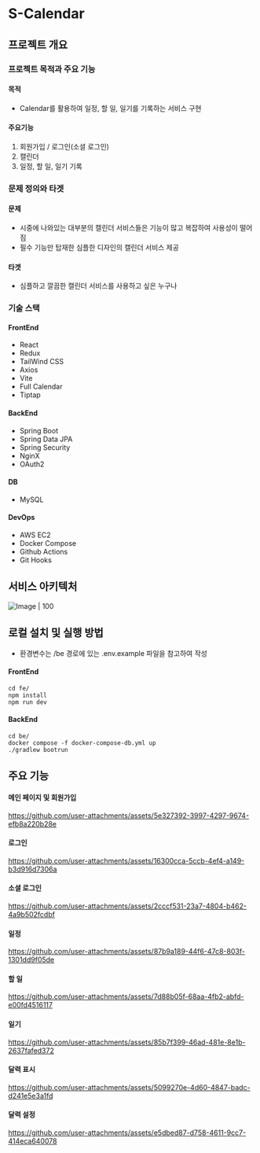 # S-Calendar

## 프로젝트 개요
### 프로젝트 목적과 주요 기능
#### 목적
- Calendar를 활용하여 일정, 할 일, 일기를 기록하는 서비스 구현
#### 주요기능
1. 회원가입 / 로그인(소셜 로그인)
2. 캘린더
3. 일정, 할 일, 일기 기록

### 문제 정의와 타겟
#### 문제
- 시중에 나와있는 대부분의 캘린더 서비스들은 기능이 많고 복잡하여 사용성이 떨어짐
- 필수 기능만 탑재한 심플한 디자인의 캘린더 서비스 제공
#### 타겟
- 심플하고 깔끔한 캘린더 서비스를 사용하고 싶은 누구나

### 기술 스택
#### FrontEnd
- React
- Redux
- TailWind CSS
- Axios
- Vite
- Full Calendar
- Tiptap
#### BackEnd
- Spring Boot
- Spring Data JPA
- Spring Security
- NginX
- OAuth2
#### DB
- MySQL
#### DevOps
- AWS EC2
- Docker Compose
- Github Actions
- Git Hooks

## 서비스 아키텍처
![Image | 100](https://github.com/user-attachments/assets/970540e7-5ce3-4d3e-9465-34fc639ab9ae)

## 로컬 설치 및 실행 방법
- 환경변수는 /be 경로에 있는 .env.example 파일을 참고하여 작성

#### FrontEnd
```
cd fe/
npm install
npm run dev
```

#### BackEnd
```
cd be/
docker compose -f docker-compose-db.yml up
./gradlew bootrun
```

## 주요 기능

#### 메인 페이지 및 회원가입 
https://github.com/user-attachments/assets/5e327392-3997-4297-9674-efb8a220b28e

#### 로그인
https://github.com/user-attachments/assets/16300cca-5ccb-4ef4-a149-b3d916d7306a

#### 소셜 로그인
https://github.com/user-attachments/assets/2cccf531-23a7-4804-b462-4a9b502fcdbf

#### 일정
https://github.com/user-attachments/assets/87b9a189-44f6-47c8-803f-1301dd9f05de

#### 할 일
https://github.com/user-attachments/assets/7d88b05f-68aa-4fb2-abfd-e00fd4516117

#### 일기
https://github.com/user-attachments/assets/85b7f399-46ad-481e-8e1b-2637fafed372

#### 달력 표시
https://github.com/user-attachments/assets/5099270e-4d60-4847-badc-d241e5e3a1fd

#### 달력 설정
https://github.com/user-attachments/assets/e5dbed87-d758-4611-9cc7-414eca640078
